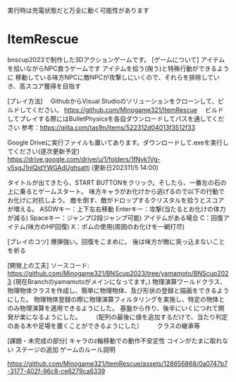 実行時は充電状態だと万全に動く可能性があります




# ItemRescue
bnscup2023で制作した3Dアクションゲームです。
[ゲームについて]
 アイテムを拾いながらNPC救うゲームです
 アイテムを拾う(掬う)と特殊行動ができるように
 移動している味方NPCに敵NPCが攻撃しにいくので、それらを排除していき、高スコア獲得を目指す


[プレイ方法]
　GithubからVisual Studioのソリューションをクローンして、ビルドしてください。
		https://github.com/Minogame321/ItemRescue
		　ビルドしてプレイする際にはBulletPhysicsを各自ダウンロードしてパスを通してください
  			参考：https://qiita.com/tas9n/items/522312d04013f3512f33
  		
Google Driveに実行ファイルも置いてあります。ダウンロードして.exeを実行してください(逐次更新予定)
		https://drive.google.com/drive/u/1/folders/1fNyk1Vg-v5sgJ1nlQidYWGAdUghsattj (更新日202311/5 14:00)

タイトルが出てきたら、START BUTTONをクリック。そしたら、一番左の石の上に乗るとゲームスタート。
味方キャラがお化けから逃げるので以下の行動でお化けに対抗しよう。
敵を倒す、敵がドロップするクリスタルを拾うとスコアが増える。
	ASDWキー：上下左右移動
	Enterキー：攻撃(当たるとお化けの体力が減る)
	Spaceキー：ジャンプ(2段ジャンプ可能)
	アイテムがある場合
		C：回復アイテム(味方のHP回復)
		X：ボムの使用(周囲のお化けを一網打尽)

[プレイのコツ]
爆弾強い。回復をこまめに。
後は味方が敵に突っ込まないことを祈る

[開発上の工夫]
 ソースコード: https://github.com/Minogame321/BNScup2023/tree/yamamoto/BNScup2023 
(現在Branchのyamamotoがメインになってます。)
	物理演算ワールドクラス、物理物体クラスを作成し、簡単に物理物体、及び形状の登録と描画をできるようにした。
	物理物体登録の際に物理演算フィルタリングを実施し、特定の物体とのみ物理演算を適用できるようにした。
 基盤から作り、後半にいくにつれて開発が楽になるようにした。
　　（配列の最後に値を追加するだけで、当たり判定のある木や足場を置くことができるようにした）
　　クラスの継承等

[課題・未完成の部分]
	キャラのz軸移動での動作不安定性
	コインがたまに取れない
	ステージの追加
	ゲームのルール説明


https://github.com/Minogame321/ItemRescue/assets/128656868/0a0747b7-3177-402f-96c8-ce6279ca6339


